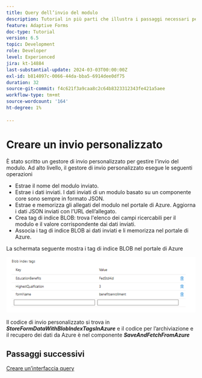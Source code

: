 ```yaml
---
title: Query dell’invio del modulo
description: Tutorial in più parti che illustra i passaggi necessari per eseguire query sugli invii di moduli memorizzati nel portale di Azure
feature: Adaptive Forms
doc-type: Tutorial
version: 6.5
topic: Development
role: Developer
level: Experienced
jira: kt-14884
last-substantial-update: 2024-03-03T00:00:00Z
exl-id: b814097c-0066-44da-bba5-6914dee0df75
duration: 32
source-git-commit: f4c621f3a9caa8c2c64b8323312343fe421a5aee
workflow-type: tm+mt
source-wordcount: '164'
ht-degree: 1%

---
```


# Creare un invio personalizzato

È stato scritto un gestore di invio personalizzato per gestire l’invio del modulo. Ad alto livello, il gestore di invio personalizzato esegue le seguenti operazioni

* Estrae il nome del modulo inviato.
* Estrae i dati inviati. I dati inviati di un modulo basato su un componente core sono sempre in formato JSON.
* Estrae e memorizza gli allegati del modulo nel portale di Azure. Aggiorna i dati JSON inviati con l’URL dell’allegato.
* Crea tag di indice BLOB: trova l&#39;elenco dei campi ricercabili per il modulo e il valore corrispondente dai dati inviati.
* Associa i tag di indice BLOB ai dati inviati e li memorizza nel portale di Azure.

La schermata seguente mostra i tag di indice BLOB nel portale di Azure

![blob-index-tags](assets/blob-index-tags.png)

Il codice di invio personalizzato si trova in **_StoreFormDataWithBlobIndexTagsInAzure_** e il codice per l’archiviazione e il recupero dei dati da Azure è nel componente **_SaveAndFetchFromAzure_**

## Passaggi successivi

[Creare un’interfaccia query](./part3.md)
